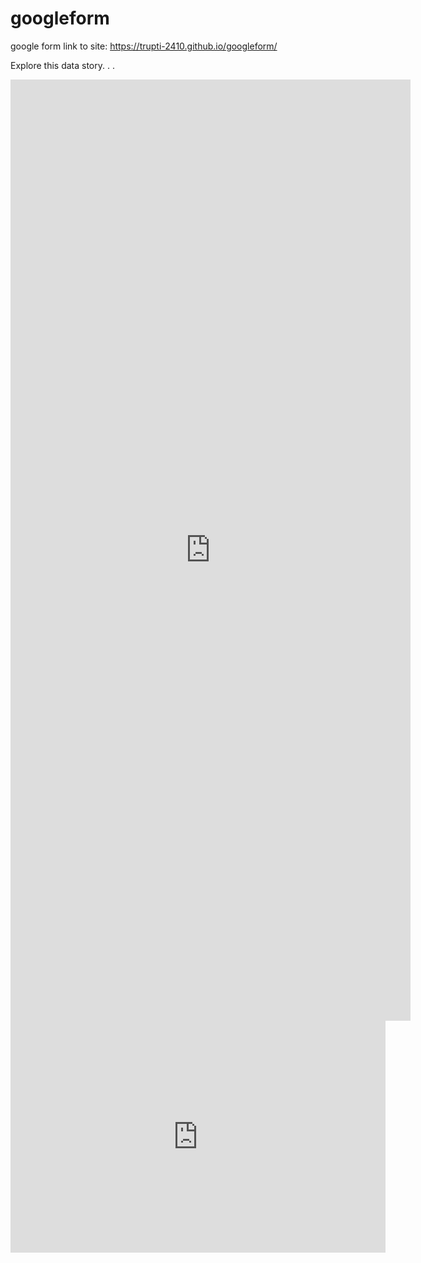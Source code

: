 # googleform
google form
link to site: https://trupti-2410.github.io/googleform/


Explore this data story. . .
<iframe src="https://docs.google.com/forms/d/e/1FAIpQLSfNOpFhWTBoINvukIJCYrJ37xWviJAza-6T52VTxrmNV4FXbw/viewform?embedded=true" width="640" height="1506" frameborder="0" marginheight="0" marginwidth="0">Loading…</iframe>




<iframe width="600" height="371" seamless frameborder="0" scrolling="no" src="https://docs.google.com/spreadsheets/d/e/2PACX-1vQ3-Nd2QA0-Mvn2uEAWY_DX1H6v0bUhVBbJGGZHomPf-REaiQL-cd3PtzrqCPqoK5cbOqtiBIaJufoo/pubchart?oid=2105750834&amp;format=interactive"></iframe>

